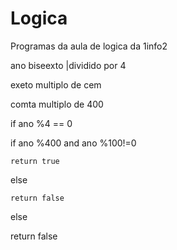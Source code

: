 # Logica
Programas da aula de logica da 1info2

ano biseexto |dividido por 4

exeto multiplo de cem 

comta multiplo de 400

if ano %4 == 0
  
  if ano %400 and ano %100!=0
    
    return true
 
 else
    
    return false

else
  
  return false
    
